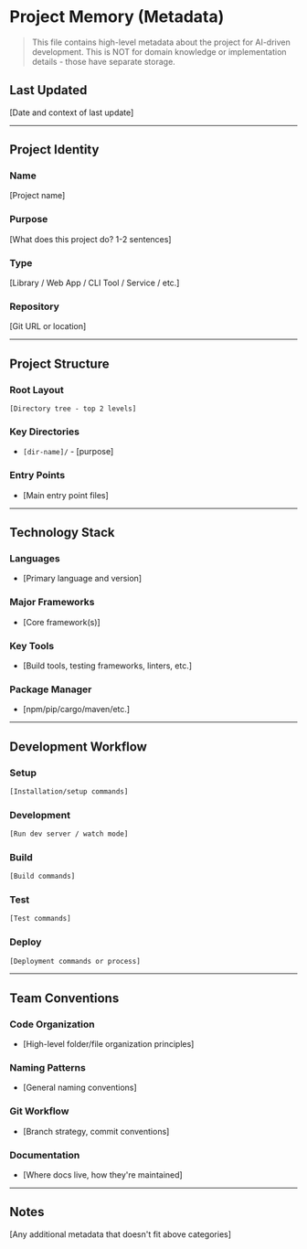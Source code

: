 # Project Memory (Metadata)

> This file contains high-level metadata about the project for AI-driven development.
> This is NOT for domain knowledge or implementation details - those have separate storage.

## Last Updated
[Date and context of last update]

---

## Project Identity

### Name
[Project name]

### Purpose
[What does this project do? 1-2 sentences]

### Type
[Library / Web App / CLI Tool / Service / etc.]

### Repository
[Git URL or location]

---

## Project Structure

### Root Layout
```
[Directory tree - top 2 levels]
```

### Key Directories
- `[dir-name]/` - [purpose]

### Entry Points
- [Main entry point files]

---

## Technology Stack

### Languages
- [Primary language and version]

### Major Frameworks
- [Core framework(s)]

### Key Tools
- [Build tools, testing frameworks, linters, etc.]

### Package Manager
- [npm/pip/cargo/maven/etc.]

---

## Development Workflow

### Setup
```bash
[Installation/setup commands]
```

### Development
```bash
[Run dev server / watch mode]
```

### Build
```bash
[Build commands]
```

### Test
```bash
[Test commands]
```

### Deploy
```bash
[Deployment commands or process]
```

---

## Team Conventions

### Code Organization
- [High-level folder/file organization principles]

### Naming Patterns
- [General naming conventions]

### Git Workflow
- [Branch strategy, commit conventions]

### Documentation
- [Where docs live, how they're maintained]

---

## Notes

[Any additional metadata that doesn't fit above categories]
